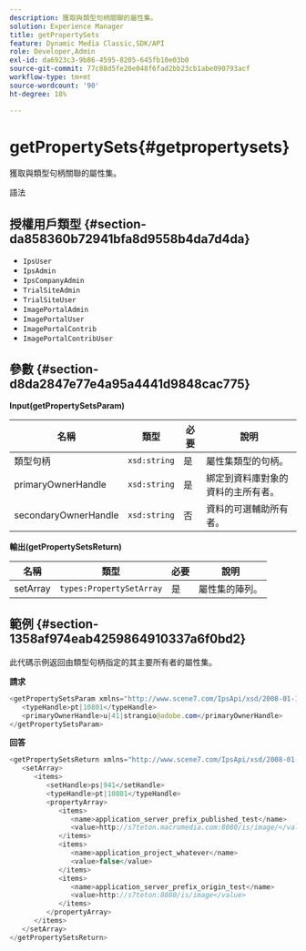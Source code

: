 ```yaml
---
description: 獲取與類型句柄關聯的屬性集。
solution: Experience Manager
title: getPropertySets
feature: Dynamic Media Classic,SDK/API
role: Developer,Admin
exl-id: da6923c3-9b86-4595-8205-645fb10e03b0
source-git-commit: 77c88d5fe20e048f6fad2bb23cb1abe090793acf
workflow-type: tm+mt
source-wordcount: '90'
ht-degree: 18%

---
```


# getPropertySets{#getpropertysets}

獲取與類型句柄關聯的屬性集。

語法

## 授權用戶類型 {#section-da858360b72941bfa8d9558b4da7d4da}

* `IpsUser`
* `IpsAdmin`
* `IpsCompanyAdmin`
* `TrialSiteAdmin`
* `TrialSiteUser`
* `ImagePortalAdmin`
* `ImagePortalUser`
* `ImagePortalContrib`
* `ImagePortalContribUser`

## 參數 {#section-d8da2847e77e4a95a4441d9848cac775}

**Input(getPropertySetsParam)**

| 名稱 | 類型 | 必要 | 說明 |
|---|---|---|---|
| 類型句柄 | `xsd:string` | 是 | 屬性集類型的句柄。 |
| primaryOwnerHandle | `xsd:string` | 是 | 綁定到資料庫對象的資料的主所有者。 |
| secondaryOwnerHandle | `xsd:string` | 否 | 資料的可選輔助所有者。 |

**輸出(getPropertySetsReturn)**

| 名稱 | 類型 | 必要 | 說明 |
|---|---|---|---|
| setArray | `types:PropertySetArray` | 是 | 屬性集的陣列。 |

## 範例 {#section-1358af974eab4259864910337a6f0bd2}

此代碼示例返回由類型句柄指定的其主要所有者的屬性集。

**請求**

```java
<getPropertySetsParam xmlns="http://www.scene7.com/IpsApi/xsd/2008-01-15">
   <typeHandle>pt|10801</typeHandle>
   <primaryOwnerHandle>u|41|strangio@adobe.com</primaryOwnerHandle>
</getPropertySetsParam>
```

**回答**

```java
<getPropertySetsReturn xmlns="http://www.scene7.com/IpsApi/xsd/2008-01-15">
   <setArray>
      <items>
         <setHandle>ps|941</setHandle>
         <typeHandle>pt|10801</typeHandle>
         <propertyArray>
            <items>
               <name>application_server_prefix_published_test</name>
               <value>http://s7teton.macromedia.com:8080/is/image/</value>
            </items>
            <items>
               <name>application_project_whatever</name>
               <value>false</value>
            </items>
            <items>
               <name>application_server_prefix_origin_test</name>
               <value>http://s7teton:8080/is/image</value>
            </items>
         </propertyArray>
      </items>
   </setArray>
</getPropertySetsReturn>
```
